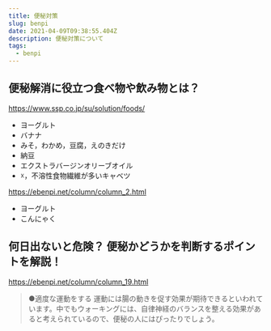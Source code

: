 ```yaml
---
title: 便秘対策
slug: benpi
date: 2021-04-09T09:38:55.404Z
description: 便秘対策について
tags:
  - benpi
---
```

## 便秘解消に役立つ食べ物や飲み物とは？

<https://www.ssp.co.jp/su/solution/foods/>

- ヨーグルト
- バナナ
- みそ，わかめ，豆腐，えのきだけ
- 納豆
- エクストラバージンオリーブオイル
- ☓，不溶性食物繊維が多いキャベツ

<https://ebenpi.net/column/column_2.html>

- ヨーグルト
- こんにゃく

## 何日出ないと危険？ 便秘かどうかを判断するポイントを解説！

<https://ebenpi.net/column/column_19.html>

>●適度な運動をする
運動には腸の動きを促す効果が期待できるといわれています。中でもウォーキングには、自律神経のバランスを整える効果があると考えられているので、便秘の人にはぴったりでしょう。